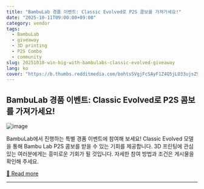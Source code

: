 ```yaml
---
title: "BambuLab 경품 이벤트: Classic Evolved로 P2S 콤보를 가져가세요!"
date: "2025-10-11T09:00:00+09:00"
category: vendor
tags:
  - BambuLab
  - giveaway
  - 3D printing
  - P2S Combo
  - community
slug: 20251010-win-big-with-bambulabs-classic-evolved-giveaway
lang: ko
cover: "https://b.thumbs.redditmedia.com/bohtsSVgjFcSAyF1Z4Q5jLO33ujsZ9wxi7YKZ5O2W8o.jpg"
---
```


## BambuLab 경품 이벤트: Classic Evolved로 P2S 콤보를 가져가세요!
![image](https://b.thumbs.redditmedia.com/bohtsSVgjFcSAyF1Z4Q5jLO33ujsZ9wxi7YKZ5O2W8o.jpg)

BambuLab에서 진행하는 특별 경품 이벤트에 참여해 보세요! Classic Evolved 모델을 통해 Bambu Lab P2S 콤보를 받을 수 있는 기회를 제공합니다. 3D 프린팅에 관심 있는 여러분에게는 흥미로운 기회가 될 것입니다. 자세한 참여 방법과 조건은 게시물을 확인해 주세요.

[🔗 Read more](https://www.reddit.com/r/3Dprinting/comments/1o2zsxj/bambulab_giveawayclassic_evolved_win_bambu_lab/)

---